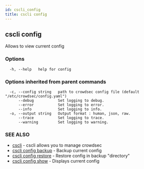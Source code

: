 ```yaml
---
id: cscli_config
title: cscli config
---
```

## cscli config

Allows to view current config

### Options

```
  -h, --help   help for config
```

### Options inherited from parent commands

```
  -c, --config string   path to crowdsec config file (default "/etc/crowdsec/config.yaml")
      --debug           Set logging to debug.
      --error           Set logging to error.
      --info            Set logging to info.
  -o, --output string   Output format : human, json, raw.
      --trace           Set logging to trace.
      --warning         Set logging to warning.
```

### SEE ALSO

* [cscli](/cscli/cscli.md)	 - cscli allows you to manage crowdsec
* [cscli config backup](/cscli/cscli_config_backup.md)	 - Backup current config
* [cscli config restore](/cscli/cscli_config_restore.md)	 - Restore config in backup "directory"
* [cscli config show](/cscli/cscli_config_show.md)	 - Displays current config

